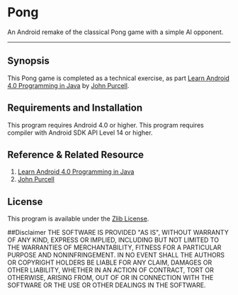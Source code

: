 # Pong

An Android remake of the classical Pong game with a simple AI opponent.

------------------------------------------


## Synopsis
This Pong game is completed as a technical exercise, as part [Learn Android 4.0 Programming in Java](https://www.udemy.com/android-tutorial/#/) by [John Purcell](https://www.caveofprogramming.com/). 


## Requirements and Installation
This program requires Android 4.0 or higher.
This program requires compiler with Android SDK API Level 14 or higher.

## Reference & Related Resource

 1. [Learn Android 4.0 Programming in Java](https://www.udemy.com/android-tutorial/#/)
 2. [John Purcell](https://www.caveofprogramming.com/)

## License
This program is available under the [Zlib License](http://www.gzip.org/zlib/zlib_license.html).

##Disclaimer
THE SOFTWARE IS PROVIDED "AS IS", WITHOUT WARRANTY OF ANY KIND, EXPRESS OR IMPLIED, INCLUDING BUT NOT LIMITED TO THE WARRANTIES OF MERCHANTABILITY, FITNESS FOR A PARTICULAR PURPOSE AND NONINFRINGEMENT. IN NO EVENT SHALL THE AUTHORS OR COPYRIGHT HOLDERS BE LIABLE FOR ANY CLAIM, DAMAGES OR OTHER LIABILITY, WHETHER IN AN ACTION OF CONTRACT, TORT OR OTHERWISE, ARISING FROM, OUT OF OR IN CONNECTION WITH THE SOFTWARE OR THE USE OR OTHER DEALINGS IN THE SOFTWARE.
